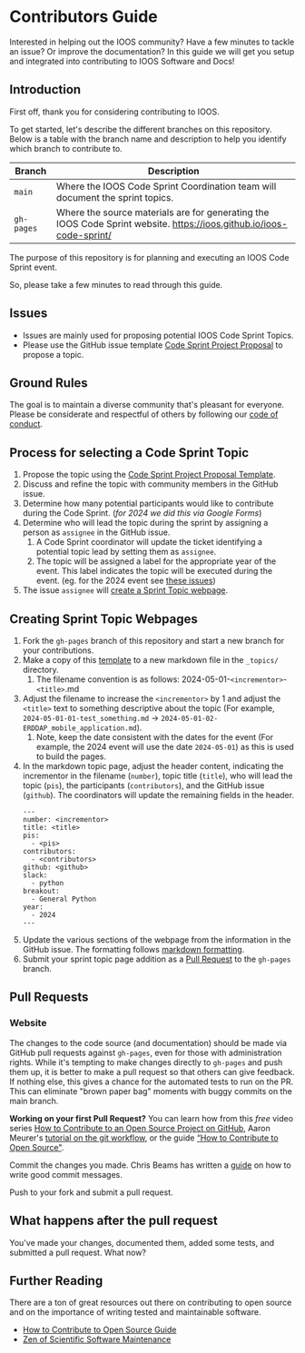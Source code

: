 # Contributors Guide

Interested in helping out the IOOS community?
Have a few minutes to tackle an issue? Or improve the documentation?
In this guide we will get you setup and integrated into contributing to IOOS Software and Docs!

## Introduction

First off, thank you for considering contributing to IOOS.

To get started, let's describe the different branches on this repository. 
Below is a table with the branch name and description to help you identify which branch to contribute to.

Branch | Description
-------|------------
`main` | Where the IOOS Code Sprint Coordination team will document the sprint topics.
`gh-pages` | Where the source materials are for generating the IOOS Code Sprint website. https://ioos.github.io/ioos-code-sprint/

The purpose of this repository is for planning and executing an IOOS Code Sprint event. 

So, please take a few minutes to read through this guide.

## Issues

* Issues are mainly used for proposing potential IOOS Code Sprint Topics.
* Please use the GitHub issue template [Code Sprint Project Proposal](https://github.com/ioos/ioos-code-sprint/issues/new?assignees=mathewbiddle%2Cmwengren&labels=code+sprint+topic&projects=&template=code-sprint-project-proposal.yml&title=%5BProject+Proposal%5D%3A+) to propose a topic.

## Ground Rules

The goal is to maintain a diverse community that's pleasant for everyone. Please
be considerate and respectful of others by following our
[code of conduct](https://github.com/ioos/.github/blob/main/CODE_OF_CONDUCT.md).

## Process for selecting a Code Sprint Topic

1. Propose the topic using the [Code Sprint Project Proposal Template](https://github.com/ioos/ioos-code-sprint/issues/new?assignees=mathewbiddle%2Cmwengren&labels=code+sprint+topic&projects=&template=code-sprint-project-proposal.yml&title=%5BProject+Proposal%5D%3A+).
1. Discuss and refine the topic with community members in the GitHub issue.
1. Determine how many potential participants would like to contribute during the Code Sprint. (_for 2024 we did this via Google Forms_)
1. Determine who will lead the topic during the sprint by assigning a person as `assignee` in the GitHub issue.
   1. A Code Sprint coordinator will update the ticket identifying a potential topic lead by setting them as `assignee`.
   2. The topic will be assigned a label for the appropriate year of the event. This label indicates the topic will be executed during the event. (eg. for the 2024 event see [these issues](https://github.com/ioos/ioos-code-sprint/issues?q=is%3Aissue+label%3A2024+)) 
1. The issue `assignee` will [create a Sprint Topic webpage](#creating-sprint-topic-webpages).

## Creating Sprint Topic Webpages

1. Fork the `gh-pages` branch of this repository and start a new branch for your contributions.
1. Make a copy of this [template](https://github.com/ioos/ioos-code-sprint/blob/326ac1b9a770a6a4ce5f0137659c8c87e0a2e998/_topics/2024-05-01-01-test_something.md?plain=1) to a new markdown file in the `_topics/` directory.
   1. The filename convention is as follows: 
       2024-05-01-`<incrementor>`-`<title>`.md
1. Adjust the filename to increase the `<incrementor>` by 1 and adjust the `<title>` text to something descriptive about the topic (For example, `2024-05-01-01-test_something.md` -> `2024-05-01-02-ERDDAP_mobile_application.md`).
   1. Note, keep the date consistent with the dates for the event (For example, the 2024 event will use the date `2024-05-01`) as this is used to build the pages.
1. In the markdown topic page, adjust the header content, indicating the incrementor in the filename (`number`), topic title (`title`), who will lead the topic (`pis`), the participants (`contributors`), and the GitHub issue (`github`). 
The coordinators will update the remaining fields in the header.
    ```
    ---
    number: <incrementor>
    title: <title>
    pis:
      - <pis>
    contributors:
      - <contributors>
    github: <github>
    slack:
      - python
    breakout:
      - General Python
    year: 
      - 2024
    ---
    ``` 
1. Update the various sections of the webpage from the information in the GitHub issue. The formatting follows [markdown formatting](https://www.markdownguide.org/cheat-sheet/).
1. Submit your sprint topic page addition as a [Pull Request](#pull-requests) to the `gh-pages` branch.

## Pull Requests

### Website
The changes to the code source (and documentation)
should be made via GitHub pull requests against ``gh-pages``,
even for those with administration rights.
While it's tempting to make changes directly to ``gh-pages`` and push them up,
it is better to make a pull request so that others can give feedback.
If nothing else,
this gives a chance for the automated tests to run on the PR.
This can eliminate "brown paper bag" moments with buggy commits on the main branch.


**Working on your first Pull Request?** You can learn how from this *free* video series
[How to Contribute to an Open Source Project on GitHub](https://egghead.io/courses/how-to-contribute-to-an-open-source-project-on-github),
Aaron Meurer's [tutorial on the git workflow](https://www.asmeurer.com/git-workflow/), or the
guide [“How to Contribute to Open Source"](https://opensource.guide/how-to-contribute/).

Commit the changes you made. Chris Beams has written a [guide](https://cbea.ms/git-commit/)
on how to write good commit messages.

Push to your fork and submit a pull request.

## What happens after the pull request

You've made your changes, documented them, added some tests, and submitted a pull request.
What now?

## Further Reading

There are a ton of great resources out there on contributing to open source and on the
importance of writing tested and maintainable software.

* [How to Contribute to Open Source Guide](https://opensource.guide/how-to-contribute/)
* [Zen of Scientific Software Maintenance](https://jrleeman.github.io/ScientificSoftwareMaintenance/)

